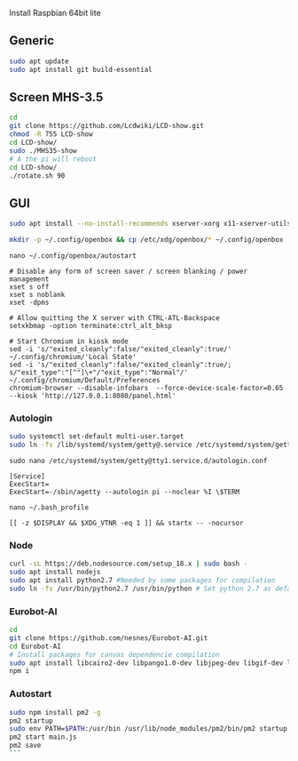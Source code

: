 Install Raspbian 64bit lite

## Generic
```bash
sudo apt update
sudo apt install git build-essential
```

## Screen MHS-3.5
```bash
cd
git clone https://github.com/Lcdwiki/LCD-show.git
chmod -R 755 LCD-show
cd LCD-show/
sudo ./MHS35-show
# A the pi will reboot
cd LCD-show/
./rotate.sh 90
```

## GUI
```bash
sudo apt install --no-install-recommends xserver-xorg x11-xserver-utils xinit chromium-browser

mkdir -p ~/.config/openbox && cp /etc/xdg/openbox/* ~/.config/openbox
```

`nano ~/.config/openbox/autostart`
```
# Disable any form of screen saver / screen blanking / power management
xset s off
xset s noblank
xset -dpms

# Allow quitting the X server with CTRL-ATL-Backspace
setxkbmap -option terminate:ctrl_alt_bksp

# Start Chromium in kiosk mode
sed -i 's/"exited_cleanly":false/"exited_cleanly":true/' ~/.config/chromium/'Local State'
sed -i 's/"exited_cleanly":false/"exited_cleanly":true/; s/"exit_type":"[^"]\+"/"exit_type":"Normal"/' ~/.config/chromium/Default/Preferences
chromium-browser --disable-infobars  --force-device-scale-factor=0.65 --kiosk 'http://127.0.0.1:8080/panel.html'
```

### Autologin
```bash
sudo systemctl set-default multi-user.target
sudo ln -fs /lib/systemd/system/getty@.service /etc/systemd/system/getty.target.wants/getty@tty1.service
```
`sudo nano /etc/systemd/system/getty@tty1.service.d/autologin.conf`
```
[Service]
ExecStart=
ExecStart=-/sbin/agetty --autologin pi --noclear %I \$TERM
```
`nano ~/.bash_profile`
```
[[ -z $DISPLAY && $XDG_VTNR -eq 1 ]] && startx -- -nocursor
```
### Node

```bash
curl -sL https://deb.nodesource.com/setup_18.x | sudo bash -
sudo apt install nodejs
sudo apt install python2.7 #Needed by some packages for compilation
sudo ln -fs /usr/bin/python2.7 /usr/bin/python # Set python 2.7 as default python
```
### Eurobot-AI
```bash
cd
git clone https://github.com/nesnes/Eurobot-AI.git
cd Eurobot-AI
# Install packages for canvas dependencie compilation
sudo apt install libcairo2-dev libpango1.0-dev libjpeg-dev libgif-dev librsvg2-dev
npm i
```
### Autostart
````bash
sudo npm install pm2 -g
pm2 startup
sudo env PATH=$PATH:/usr/bin /usr/lib/node_modules/pm2/bin/pm2 startup systemd -u pi --hp /home/pi
pm2 start main.js
pm2 save
```